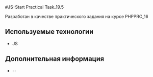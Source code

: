 #JS-Start Practical Task_19.5

Разработан в качестве практического задания на курсе PHPPRO_16

## Используемые технологии

* JS

## Дополнительная информация

* --